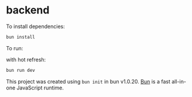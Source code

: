# backend

To install dependencies:

```bash
bun install
```

To run:

with hot refresh:

```bash
bun run dev
```

This project was created using `bun init` in bun v1.0.20. [Bun](https://bun.sh) is a fast all-in-one JavaScript runtime.

